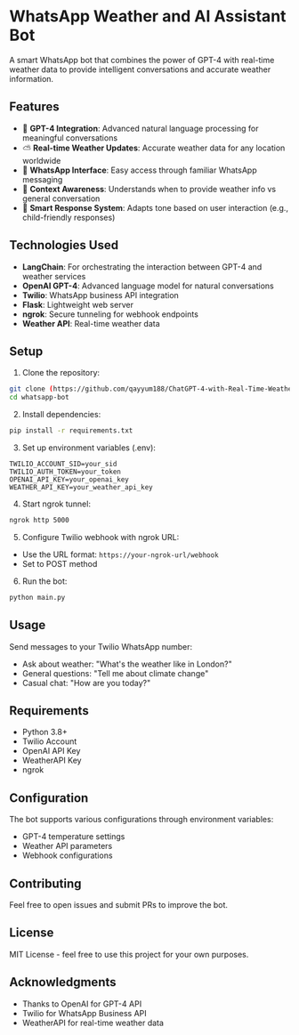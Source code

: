 # WhatsApp Weather and AI Assistant Bot

A smart WhatsApp bot that combines the power of GPT-4 with real-time weather data to provide intelligent conversations and accurate weather information.

## Features

- 🤖 **GPT-4 Integration**: Advanced natural language processing for meaningful conversations
- ⛅ **Real-time Weather Updates**: Accurate weather data for any location worldwide
- 📱 **WhatsApp Interface**: Easy access through familiar WhatsApp messaging
- 🔄 **Context Awareness**: Understands when to provide weather info vs general conversation
- 🎯 **Smart Response System**: Adapts tone based on user interaction (e.g., child-friendly responses)

## Technologies Used

- **LangChain**: For orchestrating the interaction between GPT-4 and weather services
- **OpenAI GPT-4**: Advanced language model for natural conversations
- **Twilio**: WhatsApp business API integration
- **Flask**: Lightweight web server
- **ngrok**: Secure tunneling for webhook endpoints
- **Weather API**: Real-time weather data

## Setup

1. Clone the repository:
```bash
git clone (https://github.com/qayyum188/ChatGPT-4-with-Real-Time-Weather-Capabalities-WhatsApp.git)
cd whatsapp-bot
```

2. Install dependencies:
```bash
pip install -r requirements.txt
```

3. Set up environment variables (.env):
```env
TWILIO_ACCOUNT_SID=your_sid
TWILIO_AUTH_TOKEN=your_token
OPENAI_API_KEY=your_openai_key
WEATHER_API_KEY=your_weather_api_key
```

4. Start ngrok tunnel:
```bash
ngrok http 5000
```

5. Configure Twilio webhook with ngrok URL:
- Use the URL format: `https://your-ngrok-url/webhook`
- Set to POST method

6. Run the bot:
```bash
python main.py
```

## Usage

Send messages to your Twilio WhatsApp number:
- Ask about weather: "What's the weather like in London?"
- General questions: "Tell me about climate change"
- Casual chat: "How are you today?"

## Requirements

- Python 3.8+
- Twilio Account
- OpenAI API Key
- WeatherAPI Key
- ngrok

## Configuration

The bot supports various configurations through environment variables:
- GPT-4 temperature settings
- Weather API parameters
- Webhook configurations

## Contributing

Feel free to open issues and submit PRs to improve the bot.

## License

MIT License - feel free to use this project for your own purposes.

## Acknowledgments

- Thanks to OpenAI for GPT-4 API
- Twilio for WhatsApp Business API
- WeatherAPI for real-time weather data
